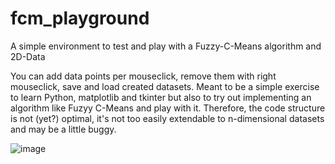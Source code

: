 # fcm_playground
A simple environment to test and play with a Fuzzy-C-Means algorithm and 2D-Data

You can add data points per mouseclick, remove them with right mouseclick, save and load created datasets. Meant to be a simple exercise to learn Python, matplotlib and tkinter but also to try out implementing an algorithm like Fuzyy C-Means and play with it. Therefore, the code structure is not (yet?) optimal, it's not too easily extendable to n-dimensional datasets and may be a little buggy.

![image](https://github.com/user-attachments/assets/565c9d18-a60d-437b-bfd4-fb5b914d1837)
